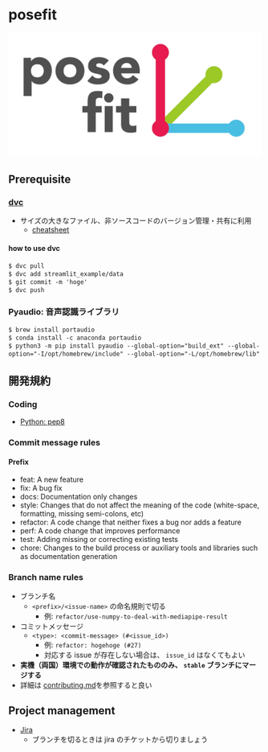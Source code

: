 # posefit
![](/assets/posefit_logo.png)

## Prerequisite
### [dvc](https://dvc.org/doc/start)
* サイズの大きなファイル、非ソースコードのバージョン管理・共有に利用
  * [cheatsheet](https://www.globalsqa.com/dvc-cheat-sheet/)

#### how to use dvc
```
$ dvc pull
$ dvc add streamlit_example/data
$ git commit -m 'hoge'
$ dvc push
```

### Pyaudio: 音声認識ライブラリ
```
$ brew install portaudio
$ conda install -c anaconda portaudio
$ python3 -m pip install pyaudio --global-option="build_ext" --global-option="-I/opt/homebrew/include" --global-option="-L/opt/homebrew/lib"
```

## 開発規約
### Coding
* [Python: pep8](https://pep8-ja.readthedocs.io/ja/latest/)

### Commit message rules
#### Prefix
* feat: A new feature
* fix: A bug fix
* docs: Documentation only changes
* style: Changes that do not affect the meaning of the code (white-space, formatting, missing semi-colons, etc)
* refactor: A code change that neither fixes a bug nor adds a feature
* perf: A code change that improves performance
* test: Adding missing or correcting existing tests
* chore: Changes to the build process or auxiliary tools and libraries such as documentation generation

### Branch name rules
* ブランチ名
  * `<prefix>/<issue-name>` の命名規則で切る
    * 例: `refactor/use-numpy-to-deal-with-mediapipe-result`
* コミットメッセージ
  * `<type>: <commit-message> (#<issue_id>)`
    * 例: `refactor: hogehoge (#27)`
    * 対応する issue が存在しない場合は、 `issue_id` はなくてもよい
* **実機（両国）環境での動作が確認されたもののみ、 `stable` ブランチにマージする**
* 詳細は [contributing.md](/.github/contributing.md)を参照すると良い


## Project management
* [Jira](https://www.atlassian.com/software/jira)
  * ブランチを切るときは jira のチケットから切りましょう
